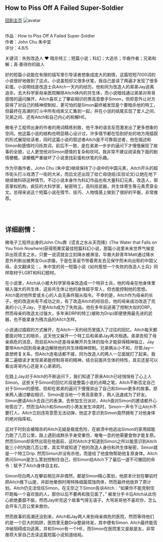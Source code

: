 ## How to Piss Off A Failed Super-Soldier
[回到主页](https://boheme130.github.io/Fiction.git.io/)
![avatar](https://i.ibb.co/tKcdmzn/Super-Soldier-FINAL-3-jpg.png)
<br/>
<br/>

作品：How to Piss Off A Failed Super-Soldier <br>
作者：John Chu  朱中宜 <br>
评分：4.8/5 <br>

关键词：失败改造人 ❤️ 暗杀特工；短篇小说；科幻；大逃杀；华裔作者；兄弟和解；真·善待你的敌人

好的短篇小说能在有限的描写里引导读者想象成庞大的剧情，这篇短短7000词的小说很好地做到了这点。小说虽短却又很多伏笔，我自己是读了两遍才发现了很多彩蛋。小说明线是改造士兵Aitch一天内的经历，他和同为改造人的弟弟Jay逃离追杀，去大科学家母亲医院解除Aitch体内的共生体，而小说暗线通过弟弟对哥哥感情的逼问展开，Aitch喜欢上了攀岩相识的男高音歌手Simon，但却意外让对方获得了对自己的精神控制权，更可怕的是Simon最终被发现是个要暗杀他的特工，但最终在高潮的打斗中所有线索又汇集到一起，并在小说的结尾实现了爱人之间、兄弟之间、还有Aitch和自己内心的和解HE。

微电子工程师出身的作者的用词精练别致，他干净的语言反而激发出了更多想象的空间。他这篇小说的结构也明显精心设计过，许多情节都在恰到好处的地方用插叙的形式展现给读者，同时这篇小说的叙述者Aitch是不可靠叙述者，他在描述和Simon和感情时闪烁其词，前后不一致，是在弟弟一步步的逼问下才慢慢展现了故事的全貌，让人更觉他对Simon感情的复杂和坎坷。我非常不建议阅读我下面的剧情梗概，读梗概严重破坏了小说里找彩蛋和伏笔的乐趣。

作为华裔作者，John Chu (朱中宜)继续保持了小说中的中国元素，Aitch开头的超市街头打斗戏洒了一街的大米，而后文还出现了给亡母烧纸(实验论文)让她在地下继续做科研这种情节。不过小说本身作为科幻作品也有大量科幻元素，改造人，邪恶掌权机构，疯狂的大科学家，秘密特工，高科技武器，共生体寄生等元素贯穿全文。总得来说这个短篇小说在情节、技巧、人物情感上做到了很好的平衡，非常推荐。

<br>
<br>

## 详细剧情：
微电子工程师出身的John Chu靠《谎言之水从天而降》(The Water that Falls on You from Nowhere)获得雨果奖最佳短篇科幻小说，那篇小说里未来世界气候变异出现谎言之水，只要一说谎就会立刻降水被淋湿，华裔大龄青年Matt通过降水意外判断出被男友Gus求婚，于是在圣诞节带着男友去见保守而未向出柜的中国父母。全文翻译见：。朱中宜的另一短篇小说《如何惹怒一个失败的改造人士兵》同样取材于LGBT和科幻题材。

在小说里，Aitch从小被大科学家母亲改造成一个特异士兵，他的母亲在他身体里植入强大的共生体，这些共生体让他的身体超乎常人，但也能控制他的思想。Aitch面对他所爱或关心的人会无条件服从指令。不幸的是，Aitch作为母亲的长子，他的改造尚有不成功之处，有了改造Aitch的经验后，他的母亲成功改造了完美的小儿子Jay，于是Aitch成为了失败品，他在多年前逃离了控制大权的DRP。然而母亲的改造太过强大，多年来DRP的特工(被称为Drip)即便使用最先进的武器，也不能拿身为残次品的Aitch怎样。

小说通过插叙的方式展开，在Aitch一天的经历里插入了过往的回忆。Aitch每天都要面对特工的暗杀，这天他又躲开一个特工后和弟弟Jay再次相遇。弟弟告知了母亲病危的消息，而目前Aitch还差母亲解开共生体的指令才能获得精神独立，Jay要带Aitch回到母亲身边解除他的共生体精神控制。兄弟俩从小不和，尽管Jay一直想修复关系，但Aitch连电话都不接，同为改造人的两人一见面就打了起来。我第二遍细读才发现弟弟能控制哥哥的精神，结合前面共生体的特性，其实还是可以看出哥哥内心还是关心弟弟的。

在路上Jay对于Aitch的不断追问下，我们知道了原来Aitch已经悄悄有了心上人Simon。这些关于Simon的回忆片段是整篇小说的点睛之笔，Aitch不断否定自己对于Simon的感情，但却在弟弟的逼问下慢慢讲出了自己和Simon更多的故事。原来两人通过攀岩相识，Simon是当地一个男高音歌手，两人迅速成为了好友。Simon邀请Aitch去自己的表演，去参加生日派对，Aitch面对Simon的邀请都开心地答应了，然而当Aitch和Simon的小男友发生冲突时，Simon一声令下让Aitch不要打人，Aitch立刻违背意愿无法动弹，他这才意识到Simon竟然拥有了对他身体的绝对指挥权。

这对于时刻会被暗杀的Aitch无疑是极度危险，在崩溃中他逃出Simon的家用超能力跑了几百公里，路上遇到成群杀手身受重伤，奄奄一息的他需要食物才能复原。然而Simon却突然出现在他面前，这时Aitch才知道到Simon之所以能意识到Aitch能三小时内跑几百公里，其实早就知道了他的改造人身份和共生体秘密，Simon就是一个特工Drip. 然而Simon并没有杀他，而是给了他食物帮助他复原身体。Aitch质问Simon是怎么策划控制住自己，但Simon给Aitch下了最后一道不可撤回的命令：赋予了Aitch身体自主权。

Simon坦白两人在攀岩相见并非偶然，都是Simon精心策划，他原本计划在攀岩时把Aitch推下山崖，并趁他晕倒时用特殊细菌腐蚀肉体，然而最终他放弃了原计划。Aitch仍无法信任Simon，在无奈之下Simon告诉Aitch：“如果你不能克制住吓跑每一个喜欢我的人，那你以后不要再和我见面了。” 被发分手卡后Aitch从此伤心欲绝萎靡不振，然而Jay听完这个故事气得无语子，大骂哥哥他不喜欢你，怎么会开车几百公里来救你。

然而故事的高潮还没到来，Aitch和Jay两人来到母亲病危的医院，然而等待他们的是一个巨大的陷阱，医院里无数Drip整装待发，其中便有Simon. Aitch最终能否冲破阻碍成功逃离，并和Simon有一个HE，而Simon在医院里又是敌是友，非常推荐大家自己去读这篇短篇小说知道结局。

